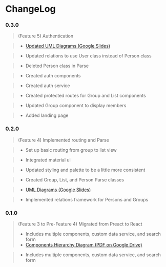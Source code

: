 # ChangeLog
### 0.3.0

> (Feature 5) Authentication

> - [Updated UML Diagrams (Google Slides)](https://docs.google.com/presentation/d/1hqoLUkQqo7VtmUwr59hd4qNV3zNioZZG9MfKgY40slo/edit?usp=sharing)

> - Updated relations to use User class instead of Person class

> - Deleted Person class in Parse

> - Created auth components

> - Created auth service

> - Created protected routes for Group and List components

> - Updated Group component to display members

> - Added landing page

### 0.2.0

> (Feature 4) Implemented routing and Parse

> - Set up basic routing from group to list view

> - Integrated material ui

> - Updated styling and palette to be a little more consistent

> - Created Group, List, and Person Parse classes

> - [UML Diagrams (Google Slides)](https://docs.google.com/presentation/d/1hqoLUkQqo7VtmUwr59hd4qNV3zNioZZG9MfKgY40slo/edit?usp=sharing)

> - Implemented relations framework for Persons and Groups

### 0.1.0
> (Feature 3 to Pre-Feature 4) Migrated from Preact to React
> - Includes multiple components, custom data service, and search form
> - [Components Hierarchy Diagram (PDF on Google Drive)](https://drive.google.com/file/d/1lZfwMiGPbyF33plmYBdeUBSwn3o8WO0b/view?usp=sharing)

> - Includes multiple components, custom data service, and search form
